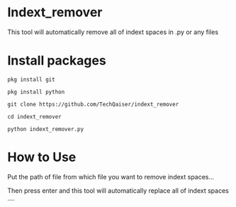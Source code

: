 # Indext_remover
This tool will automatically remove all of indext spaces in .py or any files

# Install packages
```
pkg install git

pkg install python

git clone https://github.com/TechQaiser/indext_remover

cd indext_remover

python indext_remover.py
```
# How to Use
Put the path of file from which file you want to remove indext spaces...

Then press enter and this tool will automatically replace all of indext spaces ....

